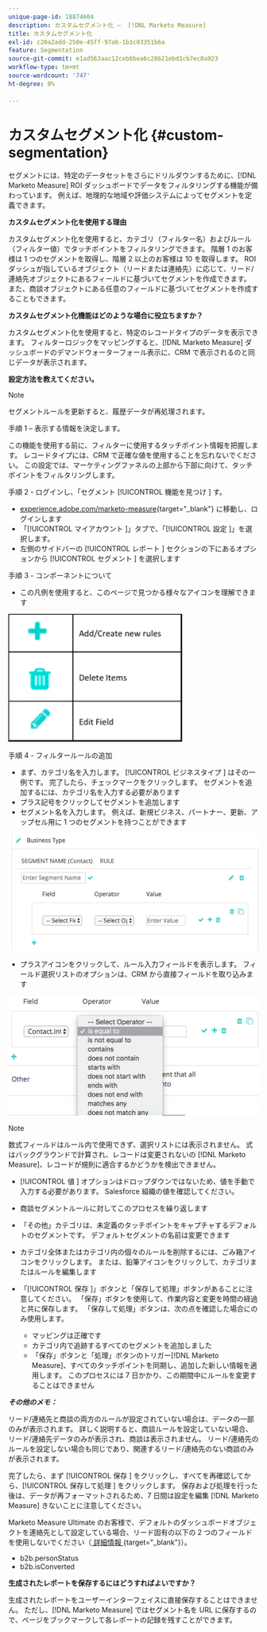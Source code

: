 ```yaml
---
unique-page-id: 18874604
description: カスタムセグメント化 –  [!DNL Marketo Measure]
title: カスタムセグメント化
exl-id: c20a2add-250e-45ff-97a6-1b1c03351b6a
feature: Segmentation
source-git-commit: e1ad563aac12ceb6bea6c28621ebd1cb7ec0a923
workflow-type: tm+mt
source-wordcount: '747'
ht-degree: 0%

---
```


# カスタムセグメント化 {#custom-segmentation}

セグメントには、特定のデータセットをさらにドリルダウンするために、[!DNL Marketo Measure] ROI ダッシュボードでデータをフィルタリングする機能が備わっています。 例えば、地理的な地域や評価システムによってセグメントを定義できます。

**カスタムセグメント化を使用する理由**

カスタムセグメント化を使用すると、カテゴリ（フィルター名）およびルール（フィルター値）でタッチポイントをフィルタリングできます。 階層 1 のお客様は 1 つのセグメントを取得し、階層 2 以上のお客様は 10 を取得します。 ROI ダッシュが指しているオブジェクト（リードまたは連絡先）に応じて、リード/連絡先オブジェクトにあるフィールドに基づいてセグメントを作成できます。 また、商談オブジェクトにある任意のフィールドに基づいてセグメントを作成することもできます。

**カスタムセグメント化機能はどのような場合に役立ちますか？**

カスタムセグメント化を使用すると、特定のレコードタイプのデータを表示できます。 フィルターロジックをマッピングすると、[!DNL Marketo Measure] ダッシュボードのデマンドウォーターフォール表示に、CRM で表示されるのと同じデータが表示されます。

**設定方法を教えてください。**

>[!NOTE]
>
>セグメントルールを更新すると、履歴データが再処理されます。

手順 1 – 表示する情報を決定します。

この機能を使用する前に、フィルターに使用するタッチポイント情報を把握します。 レコードタイプには、CRM で正確な値を使用することを忘れないでください。 この設定では、マーケティングファネルの上部から下部に向けて、タッチポイントをフィルタリングします。

手順 2 - ログインし、「セグメント [!UICONTROL  機能を見つけ ] す。

* [experience.adobe.com/marketo-measure](https://experience.adobe.com/marketo-measure?lang=ja){target="_blank"} に移動し、ログインします
* 「[!UICONTROL  マイアカウント ]」タブで、「[!UICONTROL  設定 ]」を選択します。
* 左側のサイドバーの [!UICONTROL  レポート ] セクションの下にあるオプションから [!UICONTROL  セグメント ] を選択します

手順 3 - コンポーネントについて

* この凡例を使用すると、このページで見つかる様々なアイコンを理解できます

![](assets/1.png)

手順 4 - フィルタールールの追加

* まず、カテゴリ名を入力します。 [!UICONTROL  ビジネスタイプ ] はその一例です。 完了したら、チェックマークをクリックします。 セグメントを追加するには、カテゴリ名を入力する必要があります
* プラス記号をクリックしてセグメントを追加します
* セグメント名を入力します。 例えば、新規ビジネス、パートナー、更新、アップセル用に 1 つのセグメントを持つことができます

![](assets/2.png)

* プラスアイコンをクリックして、ルール入力フィールドを表示します。 フィールド選択リストのオプションは、CRM から直接フィールドを取り込みます

![](assets/3.png)

>[!NOTE]
>
>数式フィールドはルール内で使用できず、選択リストには表示されません。 式はバックグラウンドで計算され、レコードは変更されないの [!DNL Marketo Measure]、レコードが規則に適合するかどうかを検出できません。

* [!UICONTROL  値 ] オプションはドロップダウンではないため、値を手動で入力する必要があります。 Salesforce 組織の値を確認してください。
* 商談セグメントルールに対してこのプロセスを繰り返します
* 「その他」カテゴリは、未定義のタッチポイントをキャプチャするデフォルトのセグメントです。 デフォルトセグメントの名前は変更できます
* カテゴリ全体またはカテゴリ内の個々のルールを削除するには、ごみ箱アイコンをクリックします。 または、鉛筆アイコンをクリックして、カテゴリまたはルールを編集します
* 「[!UICONTROL  保存 ]」ボタンと「保存して処理」ボタンがあることに注意してください。 「保存」ボタンを使用して、作業内容と変更を時間の経過と共に保存します。 「保存して処理」ボタンは、次の点を確認した場合にのみ使用します。

   * マッピングは正確です
   * カテゴリ内で追跡するすべてのセグメントを追加しました
   * 「保存」ボタンと「処理」ボタンのトリガー[!DNL Marketo Measure]、すべてのタッチポイントを同期し、追加した新しい情報を適用します。 このプロセスには 7 日かかり、この期間中にルールを変更することはできません

**_その他のメモ：_**

リード/連絡先と商談の両方のルールが設定されていない場合は、データの一部のみが表示されます。 詳しく説明すると、商談ルールを設定していない場合、リード/連絡先データのみが表示され、商談は表示されません。 リード/連絡先のルールを設定しない場合も同じであり、関連するリード/連絡先のない商談のみが表示されます。

完了したら、まず [!UICONTROL  保存 ] をクリックし、すべてを再確認してから、[!UICONTROL  保存して処理 ] をクリックします。 保存および処理を行った後は、データが再フォーマットされるため、7 日間は設定を編集 [!DNL Marketo Measure] きないことに注意してください。

Marketo Measure Ultimate のお客様で、デフォルトのダッシュボードオブジェクトを連絡先として設定している場合、リード固有の以下の 2 つのフィールドを使用しないでください（[ 詳細情報 ](/help/marketo-measure-ultimate/data-integrity-requirement.md){target="_blank"}）。

* b2b.personStatus
* b2b.isConverted

**生成されたレポートを保存するにはどうすればよいですか？**

生成されたレポートをユーザーインターフェイスに直接保存することはできません。 ただし、[!DNL Marketo Measure] ではセグメント名を URL に保存するので、ページをブックマークして各レポートの記録を残すことができます。
